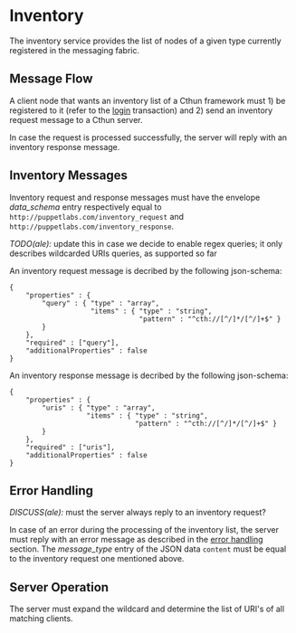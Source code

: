 Inventory
===

The inventory service provides the list of nodes of a given type currently
registered in the messaging fabric.

Message Flow
---

A client node that wants an inventory list of a Cthun framework must 1) be
registered to it (refer to the [login][1] transaction) and 2) send an inventory
request message to a Cthun server.

In case the request is processed successfully, the server will reply with an
inventory response message.

Inventory Messages
---

Inventory request and response messages must have the envelope *data_schema*
entry respectively equal to `http://puppetlabs.com/inventory_request` and
`http://puppetlabs.com/inventory_response`.

*TODO(ale):* update this in case we decide to enable regex queries; it only
    describes wildcarded URIs queries, as supported so far

An inventory request message is decribed by the following json-schema:

```
{
    "properties" : {
        "query" : { "type" : "array",
                    "items" : { "type" : "string",
                                "pattern" : "^cth://[^/]*/[^/]+$" }
        }
    },
    "required" : ["query"],
    "additionalProperties" : false
}
```

An inventory response message is decribed by the following json-schema:

```
{
    "properties" : {
        "uris" : { "type" : "array",
                   "items" : { "type" : "string",
                               "pattern" : "^cth://[^/]*/[^/]+$" }
        }
    },
    "required" : ["uris"],
    "additionalProperties" : false
}
```

Error Handling
---

*DISCUSS(ale):* must the server always reply to an inventory request?

In case of an error during the processing of the inventory list, the server must
reply with an error message as described in the [error handling][2] section.
The *message_type* entry of the JSON data `content` must be equal to the
inventory request one mentioned above.

Server Operation
---

The server must expand the wildcard and determine the list of URI's of all matching
clients.

[1]: registration.md
[2]: error_handling.md
